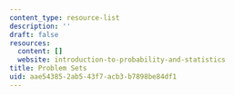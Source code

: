 ```yaml
---
content_type: resource-list
description: ''
draft: false
resources:
  content: []
  website: introduction-to-probability-and-statistics
title: Problem Sets
uid: aae54385-2ab5-43f7-acb3-b7898be84df1
---
```

